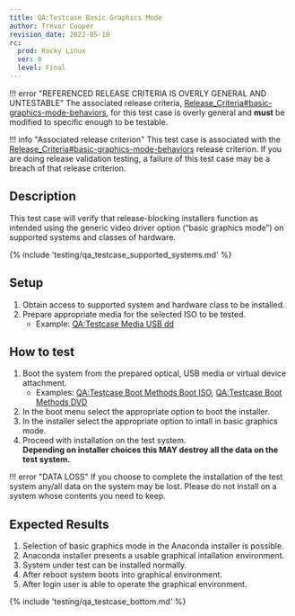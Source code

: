 ```yaml
---
title: QA:Testcase Basic Graphics Mode
author: Trevor Cooper
revision_date: 2022-05-18
rc:
  prod: Rocky Linux
  ver: 8
  level: Final
---
```


!!! error "REFERENCED RELEASE CRITERIA IS OVERLY GENERAL AND UNTESTABLE"
    The associated release criteria, [Release_Criteria#basic-graphics-mode-behaviors](release_criteria.md#basic-graphics-mode-behaviors), for this test case is overly general and **must** be modified to specific enough to be testable.

!!! info "Associated release criterion"
    This test case is associated with the [Release_Criteria#basic-graphics-mode-behaviors](release_criteria.md#basic-graphics-mode-behaviors) release criterion. If you are doing release validation testing, a failure of this test case may be a breach of that release criterion.

## Description
This test case will verify that release-blocking installers function as intended using the generic video driver option (“basic graphics mode”) on supported systems and classes of hardware.

{% include 'testing/qa_testcase_supported_systems.md' %}

## Setup
1. Obtain access to supported system and hardware class to be installed.
2. Prepare appropriate media for the selected ISO to be tested.
    - Example: [QA:Testcase Media USB dd](Testcase_Media_USB_dd.md)

## How to test
1. Boot the system from the prepared optical, USB media or virtual device attachment.
    - Examples: [QA:Testcase Boot Methods Boot ISO](Testcase_Boot_Methods_Boot_Iso.md), [QA:Testcase Boot Methods DVD](Testcase_Boot_Methods_Dvd.md)
2. In the boot menu select the appropriate option to boot the installer.
3. In the installer select the appropriate option to intall in basic graphics mode.
4. Proceed with installation on the test system.<br>**Depending on installer choices this MAY destroy all the data on the test system.**

!!! error "DATA LOSS"
    If you choose to complete the installation of the test system any/all data on the system may be lost. Please do not install on a system whose contents you need to keep.

## Expected Results
1. Selection of basic graphics mode in the Anaconda installer is possible.
2. Anaconda installer presents a usable graphical intallation environment.
3. System under test can be installed normally.
4. After reboot system boots into graphical environment.
5. After login user is able to operate the graphical environment.

{% include 'testing/qa_testcase_bottom.md' %}
